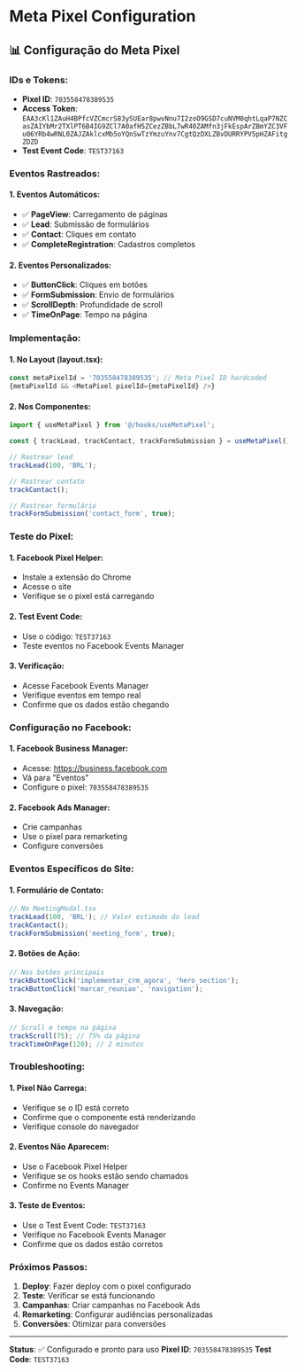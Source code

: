 # Meta Pixel Configuration

## 📊 **Configuração do Meta Pixel**

### **IDs e Tokens:**
- **Pixel ID**: `703558478389535`
- **Access Token**: `EAA3cKl1ZAuH4BPfcVZCmcrS83ySUEar8pwvNnu7I2zoO9GSD7cuNVM0qhtLqaP7NZCasZAIYbMr2TXlPT6B4IG9ZCl7A0afH5ZCezZBbL7wR40ZAMfn3jFkEspArZBmYZC3VFu06YRb4wRNL0ZAJZAklcxMb5oYQnSwTzYmzuYnv7CgtQzDXLZBvDURRYPV5pHZAFitgZDZD`
- **Test Event Code**: `TEST37163`

### **Eventos Rastreados:**

#### **1. Eventos Automáticos:**
- ✅ **PageView**: Carregamento de páginas
- ✅ **Lead**: Submissão de formulários
- ✅ **Contact**: Cliques em contato
- ✅ **CompleteRegistration**: Cadastros completos

#### **2. Eventos Personalizados:**
- ✅ **ButtonClick**: Cliques em botões
- ✅ **FormSubmission**: Envio de formulários
- ✅ **ScrollDepth**: Profundidade de scroll
- ✅ **TimeOnPage**: Tempo na página

### **Implementação:**

#### **1. No Layout (layout.tsx):**
```typescript
const metaPixelId = '703558478389535'; // Meta Pixel ID hardcoded
{metaPixelId && <MetaPixel pixelId={metaPixelId} />}
```

#### **2. Nos Componentes:**
```typescript
import { useMetaPixel } from '@/hooks/useMetaPixel';

const { trackLead, trackContact, trackFormSubmission } = useMetaPixel();

// Rastrear lead
trackLead(100, 'BRL');

// Rastrear contato
trackContact();

// Rastrear formulário
trackFormSubmission('contact_form', true);
```

### **Teste do Pixel:**

#### **1. Facebook Pixel Helper:**
- Instale a extensão do Chrome
- Acesse o site
- Verifique se o pixel está carregando

#### **2. Test Event Code:**
- Use o código: `TEST37163`
- Teste eventos no Facebook Events Manager

#### **3. Verificação:**
- Acesse Facebook Events Manager
- Verifique eventos em tempo real
- Confirme que os dados estão chegando

### **Configuração no Facebook:**

#### **1. Facebook Business Manager:**
- Acesse: https://business.facebook.com
- Vá para "Eventos"
- Configure o pixel: `703558478389535`

#### **2. Facebook Ads Manager:**
- Crie campanhas
- Use o pixel para remarketing
- Configure conversões

### **Eventos Específicos do Site:**

#### **1. Formulário de Contato:**
```typescript
// No MeetingModal.tsx
trackLead(100, 'BRL'); // Valor estimado do lead
trackContact();
trackFormSubmission('meeting_form', true);
```

#### **2. Botões de Ação:**
```typescript
// Nos botões principais
trackButtonClick('implementar_crm_agora', 'hero_section');
trackButtonClick('marcar_reuniao', 'navigation');
```

#### **3. Navegação:**
```typescript
// Scroll e tempo na página
trackScroll(75); // 75% da página
trackTimeOnPage(120); // 2 minutos
```

### **Troubleshooting:**

#### **1. Pixel Não Carrega:**
- Verifique se o ID está correto
- Confirme que o componente está renderizando
- Verifique console do navegador

#### **2. Eventos Não Aparecem:**
- Use o Facebook Pixel Helper
- Verifique se os hooks estão sendo chamados
- Confirme no Events Manager

#### **3. Teste de Eventos:**
- Use o Test Event Code: `TEST37163`
- Verifique no Facebook Events Manager
- Confirme que os dados estão corretos

### **Próximos Passos:**

1. **Deploy**: Fazer deploy com o pixel configurado
2. **Teste**: Verificar se está funcionando
3. **Campanhas**: Criar campanhas no Facebook Ads
4. **Remarketing**: Configurar audiências personalizadas
5. **Conversões**: Otimizar para conversões

---

**Status**: ✅ Configurado e pronto para uso
**Pixel ID**: `703558478389535`
**Test Code**: `TEST37163`
